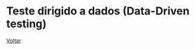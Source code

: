 # Teste dirigido a dados (Data-Driven testing)



[Voltar](https://github.com/andresilveiraleite/java_webdriver_novos_conceitos/blob/master/docs/c-estrategia-teste/001_estrategia.md) 

